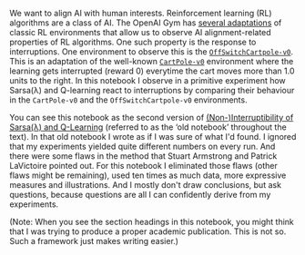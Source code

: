 We want to align AI with human interests. Reinforcement learning (RL) algorithms
are a class of AI. The OpenAI Gym has [several
adaptations](https://gym.openai.com/envs#safety) of classic RL environments that
allow us to observe AI alignment-related properties of RL algorithms. One such
property is the response to interruptions. One environment to observe this is
the [`OffSwitchCartpole-v0`](https://gym.openai.com/envs/OffSwitchCartpole-v0).
This is an adaptation of the well-known
[`CartPole-v0`](https://gym.openai.com/envs/CartPole-v1) environment where the
learning gets interrupted (reward $0$) everytime the cart moves more than $1.0$
units to the right. In this notebook I observe in a primitive experiment how
Sarsa(λ) and Q-learning react to interruptions by comparing their behaviour in
the `CartPole-v0` and the `OffSwitchCartpole-v0` environments.

You can see this notebook as the second version of [(Non-)Interruptibility of
Sarsa(λ) and
Q-Learning](https://nbviewer.jupyter.org/github/rmoehn/cartpole/blob/master/notebooks/ProcessedOSCP.ipynb)
(referred to as the ‘old notebook’ throughout the text). In that old notebook I
wrote as if I was sure of what I'd found. I ignored that my experiments yielded
quite different numbers on every run. And there were some flaws in the method
that Stuart Armstrong and Patrick LaVictoire pointed out. For this notebook I
eliminated those flaws (other flaws might be remaining), used ten times as much
data, more expressive measures and illustrations. And I mostly don't draw
conclusions, but ask questions, because questions are all I can confidently
derive from my experiments.

(Note: When you see the section headings in this notebook, you might think that
I was trying to produce a proper academic publication. This is not so. Such a
framework just makes writing easier.)
